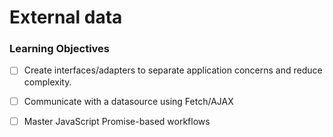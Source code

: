 # External data

### Learning Objectives
 - [ ] Create interfaces/adapters to separate application concerns and reduce complexity.
 - [ ] Communicate with a datasource using Fetch/AJAX
 - [ ] Master JavaScript Promise-based workflows
 
